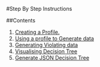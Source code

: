 #Step By Step Instructions

##Contents

1. [ Creating a Profile. ](CreatingAProfile.md)
2. [Using a profile to Generate data]()
3. [Generating Violating data]()
4. [Visualising Decision Tree]()
5. [Generate JSON Decision Tree]()